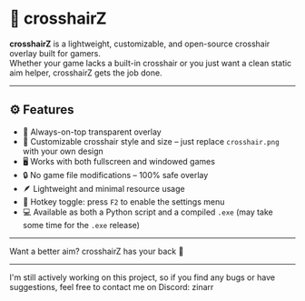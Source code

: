 # 🎯 crosshairZ

**crosshairZ** is a lightweight, customizable, and open-source crosshair overlay built for gamers.  
Whether your game lacks a built-in crosshair or you just want a clean static aim helper, crosshairZ gets the job done.

---

## ⚙️ Features

- 🔲 Always-on-top transparent overlay
- 🎨 Customizable crosshair style and size – just replace `crosshair.png` with your own design
- 🖥️ Works with both fullscreen and windowed games
- 🔒 No game file modifications – 100% safe overlay
- 🪶 Lightweight and minimal resource usage
- 🛑 Hotkey toggle: press `F2` to enable the settings menu
- 💻 Available as both a Python script and a compiled `.exe` (may take some time for the `.exe` release)

---

Want a better aim? crosshairZ has your back 🎯

---

I'm still actively working on this project, so if you find any bugs or have suggestions, feel free to contact me on Discord: zinarr
